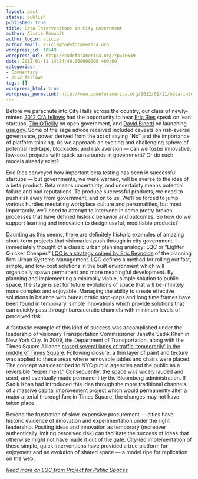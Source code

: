 ```yaml
---
layout: post
status: publish
published: true
title: Beta Interventions in City Government
author: Alicia Rouault
author_login: alicia
author_email: alicia@codeforamerica.org
wordpress_id: 10549
wordpress_url: http://codeforamerica.org/?p=10549
date: 2012-01-11 14:24:49.000000000 +00:00
categories:
- Commentary
- 2012 fellows
tags: []
wordpress_html: true
wordpress_permalink: http://www.codeforamerica.org/2012/01/11/beta-interventions-in-city-government/
---
```


<p>Before we parachute into City Halls across the country, our class of newly-minted <a href="http://codeforamerica.org/2012-fellows/" target="_blank">2012 CfA fellows</a> had the opportunity to hear <a href="http://theleanstartup.com/" target="_blank">Eric Ries</a> speak on lean startups, <a href="http://radar.oreilly.com/tim/" target="_blank">Tim O’Reilly</a> on open government, and <a href="http://davidbinetti.com/" target="_blank">David Binetti</a> on launching <a href="http://www.usa.gov/" target="_blank">usa.gov</a>. Some of the sage advice received included caveats on risk-averse governance, power derived from the act of saying “No” and the importance of platform thinking. As we approach an exciting and challenging sphere of potential red-tape, blockades, and risk aversion — can we foster innovative, low-cost projects with quick turnarounds in government? Or do such models already exist?</p>
<p>Eric Ries conveyed how important beta testing has been in successful startups — but governments, we were warned, will be averse to the idea of a beta product. Beta means uncertainty, and uncertainty means potential failure and bad reputations. To produce successful products, we need to push risk away from government, and on to us. We’ll be forced to jump various hurdles mediating workplace culture and personalities, but most importantly, we’ll need to attempt to intervene in some pretty broken processes that have defined historic behavior and outcomes. So how do we support learning and innovation to design useful, modifiable products?</p>
<p>Daunting as this seems, there are definitely historic examples of amazing short-term projects that visionaries push through in city government. I immediately thought of a classic urban planning analogy: LQC or “Lighter Quicker Cheaper.” <a href="http://www.pps.org/uncategorized/eric-reynolds-master-of-low-cost-high-return-public-space-interventions-in-london-and-nyc/" target="_blank">LQC is a strategy coined by Eric Reynolds</a> of the planning firm Urban Systems Management. LQC defines a method for rolling out fast, simple, and low-cost solutions in the built environment which will organically spawn permanent and more meaningful development. By planning and implementing a minimally viable, simple solution to public space, the stage is set for future evolutions of space that will be infinitely more complex and enjoyable. Managing the ability to create effective solutions in balance with bureaucratic stop-gaps and long time frames have been found in temporary, simple innovations which provide solutions that can quickly pass through bureaucratic channels with minimum levels of perceived risk.</p>
<p>A fantastic example of this kind of success was accomplished under the leadership of visionary Transportation Commissioner Janette Sadik Khan in New York City. In 2009, the Department of Transportation, along with the Times Square Alliance <a href="http://nymag.com/news/features/56794/" target="_blank">closed several lanes of traffic ‘temporarily’ in the middle of Times Square</a>. Following closure, a thin layer of paint and texture was applied to these areas where removable tables and chairs were placed. The concept was described to NYC public agencies and the public as a reversible “experiment.” Consequently, the space was widely lauded and used, and eventually made permanent by the Bloomberg administration. If Sadik Khan had introduced this idea through the more traditional channels of a massive capital improvement project which would permanently alter a major arterial thoroughfare in Times Square, the changes may not have taken place.</p>
<p>Beyond the frustration of slow, expensive procurement — cities have historic evidence of innovation and experimentation under the right leadership. Positing ideas and innovation as temporary (moreover authentically limiting perceived risk) can facilitate the success of ideas that otherwise might not have made it out of the gate. City-led implementation of these simple, quick interventions have provided a true platform for enjoyment and an evolution of shared space — a model ripe for replication on the web.</p>
<p><a href="http://www.pps.org/articles/lighter-quicker-cheaper/" target="_blank"><em>Read more on LQC from Project for Public Spaces</em></a></p>
